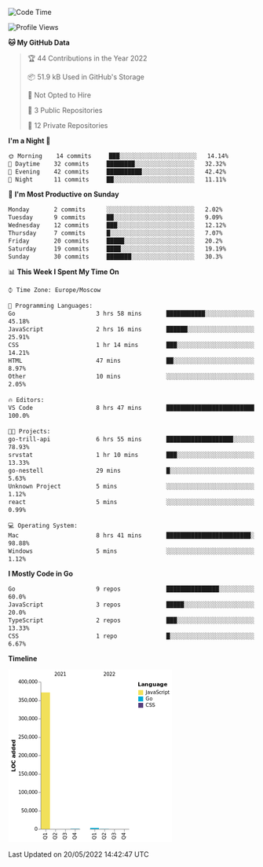 <!--START_SECTION:waka-->
![Code Time](http://img.shields.io/badge/Code%20Time-311%20hrs%2058%20mins-blue)

![Profile Views](http://img.shields.io/badge/Profile%20Views-0-blue)

**🐱 My GitHub Data** 

> 🏆 44 Contributions in the Year 2022
 > 
> 📦 51.9 kB Used in GitHub's Storage 
 > 
> 🚫 Not Opted to Hire
 > 
> 📜 3 Public Repositories 
 > 
> 🔑 12 Private Repositories  
 > 
**I'm a Night 🦉** 

```text
🌞 Morning    14 commits     ███░░░░░░░░░░░░░░░░░░░░░░   14.14% 
🌆 Daytime    32 commits     ████████░░░░░░░░░░░░░░░░░   32.32% 
🌃 Evening    42 commits     ██████████░░░░░░░░░░░░░░░   42.42% 
🌙 Night      11 commits     ██░░░░░░░░░░░░░░░░░░░░░░░   11.11%

```
📅 **I'm Most Productive on Sunday** 

```text
Monday       2 commits      ░░░░░░░░░░░░░░░░░░░░░░░░░   2.02% 
Tuesday      9 commits      ██░░░░░░░░░░░░░░░░░░░░░░░   9.09% 
Wednesday    12 commits     ███░░░░░░░░░░░░░░░░░░░░░░   12.12% 
Thursday     7 commits      █░░░░░░░░░░░░░░░░░░░░░░░░   7.07% 
Friday       20 commits     █████░░░░░░░░░░░░░░░░░░░░   20.2% 
Saturday     19 commits     ████░░░░░░░░░░░░░░░░░░░░░   19.19% 
Sunday       30 commits     ███████░░░░░░░░░░░░░░░░░░   30.3%

```


📊 **This Week I Spent My Time On** 

```text
⌚︎ Time Zone: Europe/Moscow

💬 Programming Languages: 
Go                       3 hrs 58 mins       ███████████░░░░░░░░░░░░░░   45.18% 
JavaScript               2 hrs 16 mins       ██████░░░░░░░░░░░░░░░░░░░   25.91% 
CSS                      1 hr 14 mins        ███░░░░░░░░░░░░░░░░░░░░░░   14.21% 
HTML                     47 mins             ██░░░░░░░░░░░░░░░░░░░░░░░   8.97% 
Other                    10 mins             ░░░░░░░░░░░░░░░░░░░░░░░░░   2.05%

🔥 Editors: 
VS Code                  8 hrs 47 mins       █████████████████████████   100.0%

🐱‍💻 Projects: 
go-trill-api             6 hrs 55 mins       ███████████████████░░░░░░   78.93% 
srvstat                  1 hr 10 mins        ███░░░░░░░░░░░░░░░░░░░░░░   13.33% 
go-nestell               29 mins             █░░░░░░░░░░░░░░░░░░░░░░░░   5.63% 
Unknown Project          5 mins              ░░░░░░░░░░░░░░░░░░░░░░░░░   1.12% 
react                    5 mins              ░░░░░░░░░░░░░░░░░░░░░░░░░   0.99%

💻 Operating System: 
Mac                      8 hrs 41 mins       ████████████████████████░   98.88% 
Windows                  5 mins              ░░░░░░░░░░░░░░░░░░░░░░░░░   1.12%

```

**I Mostly Code in Go** 

```text
Go                       9 repos             ███████████████░░░░░░░░░░   60.0% 
JavaScript               3 repos             █████░░░░░░░░░░░░░░░░░░░░   20.0% 
TypeScript               2 repos             ███░░░░░░░░░░░░░░░░░░░░░░   13.33% 
CSS                      1 repo              █░░░░░░░░░░░░░░░░░░░░░░░░   6.67%

```


**Timeline**

![Chart not found](https://raw.githubusercontent.com/jeezft/jeezft/main/charts/bar_graph.png) 


 Last Updated on 20/05/2022 14:42:47 UTC
<!--END_SECTION:waka-->
